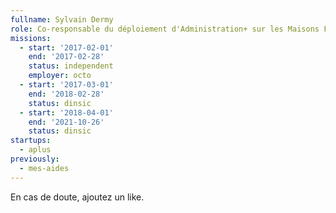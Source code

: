 ```yaml
---
fullname: Sylvain Dermy
role: Co-responsable du déploiement d'Administration+ sur les Maisons France Service
missions:
  - start: '2017-02-01'
    end: '2017-02-28'
    status: independent
    employer: octo
  - start: '2017-03-01'
    end: '2018-02-28'
    status: dinsic
  - start: '2018-04-01'
    end: '2021-10-26'
    status: dinsic
startups:
  - aplus
previously:
  - mes-aides
---
```


En cas de doute, ajoutez un like.
